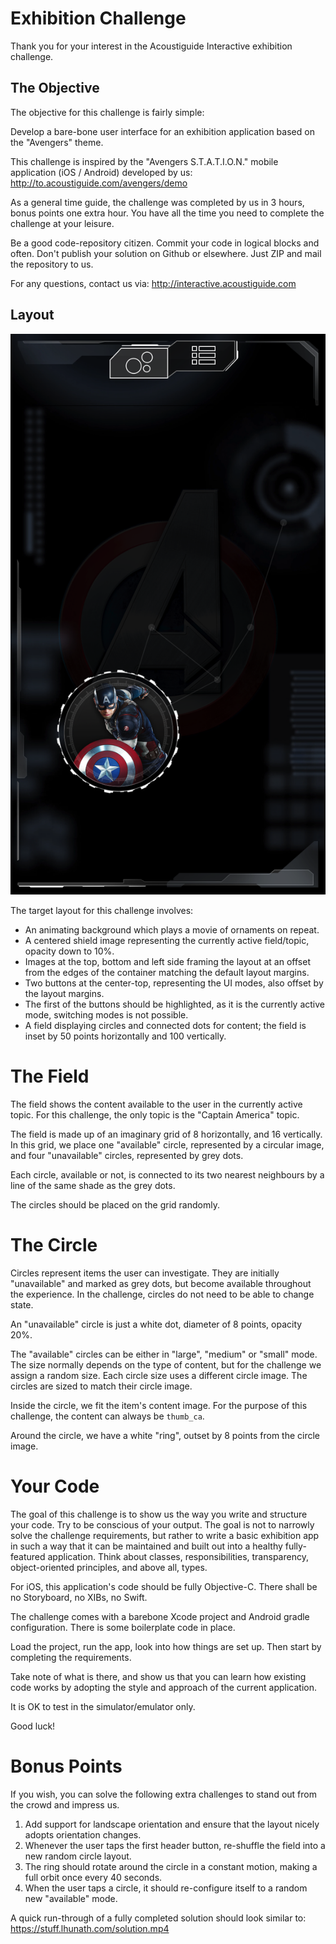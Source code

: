 # Exhibition Challenge

Thank you for your interest in the Acoustiguide Interactive exhibition challenge.


## The Objective

The objective for this challenge is fairly simple:

Develop a bare-bone user interface for an exhibition application based on the "Avengers" theme.

This challenge is inspired by the "Avengers S.T.A.T.I.O.N." mobile application (iOS / Android) developed by us:
http://to.acoustiguide.com/avengers/demo

As a general time guide, the challenge was completed by us in 3 hours, bonus points one extra hour.
You have all the time you need to complete the challenge at your leisure.

Be a good code-repository citizen.  Commit your code in logical blocks and often.
Don't publish your solution on Github or elsewhere.  Just ZIP and mail the repository to us.

For any questions, contact us via: http://interactive.acoustiguide.com


## Layout

![Objective Screenshot](objective.png)

The target layout for this challenge involves:

 - An animating background which plays a movie of ornaments on repeat.
 - A centered shield image representing the currently active field/topic, opacity down to 10%.
 - Images at the top, bottom and left side framing the layout at an offset from the edges of the container matching the default layout margins.
 - Two buttons at the center-top, representing the UI modes, also offset by the layout margins.
 - The first of the buttons should be highlighted, as it is the currently active mode, switching modes is not possible.
 - A field displaying circles and connected dots for content; the field is inset by 50 points horizontally and 100 vertically.


# The Field

The field shows the content available to the user in the currently active topic.  For this challenge, the only topic is the "Captain America" topic.

The field is made up of an imaginary grid of 8 horizontally, and 16 vertically.  In this grid, we place one "available" circle, represented by a circular image, and four "unavailable" circles, represented by grey dots.

Each circle, available or not, is connected to its two nearest neighbours by a line of the same shade as the grey dots.

The circles should be placed on the grid randomly.


# The Circle

Circles represent items the user can investigate.  They are initially "unavailable" and marked as grey dots, but become available throughout the experience.  In the challenge, circles do not need to be able to change state.

An "unavailable" circle is just a white dot, diameter of 8 points, opacity 20%.

The "available" circles can be either in "large", "medium" or "small" mode.  The size normally depends on the type of content, but for the challenge we assign a random size.
Each circle size uses a different circle image.  The circles are sized to match their circle image.

Inside the circle, we fit the item's content image.  For the purpose of this challenge, the content can always be `thumb_ca`.

Around the circle, we have a white "ring", outset by 8 points from the circle image.


# Your Code

The goal of this challenge is to show us the way you write and structure your code.  Try to be conscious of your output.  The goal is not to narrowly solve the challenge requirements, but rather to write a basic exhibition app in such a way that it can be maintained and built out into a healthy fully-featured application.  Think about classes, responsibilities, transparency, object-oriented principles, and above all, types.

For iOS, this application's code should be fully Objective-C.  There shall be no Storyboard, no XIBs, no Swift.

The challenge comes with a barebone Xcode project and Android gradle configuration.  There is some boilerplate code in place.

Load the project, run the app, look into how things are set up.  Then start by completing the requirements.

Take note of what is there, and show us that you can learn how existing code works by adopting the style and approach of the current application.

It is OK to test in the simulator/emulator only.

Good luck!


# Bonus Points

If you wish, you can solve the following extra challenges to stand out from the crowd and impress us.

1. Add support for landscape orientation and ensure that the layout nicely adopts orientation changes.
2. Whenever the user taps the first header button, re-shuffle the field into a new random circle layout.
3. The ring should rotate around the circle in a constant motion, making a full orbit once every 40 seconds.
4. When the user taps a circle, it should re-configure itself to a random new "available" mode.

A quick run-through of a fully completed solution should look similar to:
https://stuff.lhunath.com/solution.mp4
